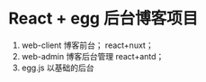 # React + egg 后台博客项目
  1. web-client 博客前台； react+nuxt；
  2. web-admin 博客后台管理 react+antd；
  3. egg.js 以基础的后台